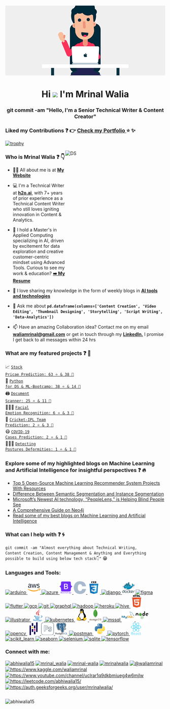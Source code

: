 ![MasterHead](/demo.gif)

<h1 align="center">Hi <img src="https://raw.githubusercontent.com/iampavangandhi/iampavangandhi/master/gifs/Hi.gif" width="30px"> I'm Mrinal Walia</h1>
<h3 align="center">git commit -am "Hello, I'm a Senior Technical Writer & Content Creator"</h3>

### Liked my Contributions :question: :point_right: [ Check my Portfolio ](https://www.canva.com/design/DAFqZxNO7T8/q0aZ4Oj-rhu-T0q9ovlAiw/watch?utm_content=DAFqZxNO7T8&utm_campaign=designshare&utm_medium=link2&utm_source=uniquelinks&utlId=h8b806e2023) :star: :sparkles:

[![trophy](https://github-profile-trophy.vercel.app/?username=abhiwalia15&theme=mereko)](https://github.com/ryo-ma/github-profile-trophy)

<img align="right" src="https://media2.giphy.com/media/JWuBH9rCO2uZuHBFpm/giphy.gif?cid=790b76114f182fc3d6e824d25b55c5715bb05f85fb86bb0c&rid=giphy.gif&ct=g" alt="DS" width="315" height="415"/>


### Who is Mrinal Walia :question: :point_down:

- 👨‍💻 All about me is at **[My Website](https://www.canva.com/design/DAFqZxNO7T8/q0aZ4Oj-rhu-T0q9ovlAiw/watch?utm_content=DAFqZxNO7T8&utm_campaign=designshare&utm_medium=link2&utm_source=uniquelinks&utlId=h8b806e2023)**

- 💻 I'm a Technical Writer at **[h2o.ai](h2o.ai)**, with 7+ years of prior experience as a Technical Content Writer who still loves igniting innovation in Content & Analytics.

- 📄 I hold a Master's in Applied Computing specializing in AI, driven by excitement for data exploration and creative customer-centric mindset using Advanced Tools. Curious to see my work & education? **[➡️ My Resume](https://www.linkedin.com/in/mrinal-walia-b0981b158/)**

- 📝 I love sharing my knowledge in the form of weekly blogs in **[AI tools and technologies](https://medium.com/@waliamrinal)**

- 💬 Ask me about **``` pd.dataframe(columns=['Content Creation', 'Video Editing', 'Thumbnail Designing', 'Storytelling', 'Script Writing', 'Data-Analytics']) ```**

- 📫 Have an amazing Collaboration idea? Contact me on my email **waliamrinal@gmail.com** or get in touch through my **[LinkedIn.](https://www.linkedin.com/in/mrinal-walia-b0981b158/)** I promise I get back to all messages within 24 hrs


### What are my featured projects :question: :rocket:
📈 <code>[Stock Pricae Prediction: 63 ⭐️ & 38 🍴](https://github.com/abhiwalia15/AI-for-Finance-Stocks-real-time-analysis-)</code>      
🐍 <code>[Python for DS & ML-Bootcamp: 38 ⭐️ & 14 🍴](https://github.com/abhiwalia15/Python-for-Data-Science-and-Machine-Learning-Bootcamp)</code>   
🖨 <code>[Document Scanner: 25 ⭐️ & 11 🍴](https://github.com/abhiwalia15/Document-Scanner-Using-OpenCV-Python)</code> <br>
🙎🏼‍♂️ <code>[Facial Emotion Recognition: 6 ⭐️ & 3 🍴](https://github.com/abhiwalia15/Facial-Expression-Recognition)</code>   
🏏 <code>[Cricket-IPL Team Prediction: 2 ⭐️ & 3 🍴](https://github.com/imhardikj/Team-Predictions)</code>  
😷 <code>[COVID-19 Cases Prediction: 2 ⭐️ & 1 🍴](https://github.com/abhiwalia15/COVID-19)</code>    
🧘🏻‍♀️ <code>[Detecting Postures Deformities: 1 ⭐️ & 1 🍴](https://github.com/abhiwalia15/Sitting-Posture-Recognition)</code>   
  
     

### Explore some of my highlighted blogs on Machine Learning and Artificial Intelligence for insightful perspectives :question: :fire:
<!-- BLOG-POST-LIST:START -->
- [Top 5 Open-Source Machine Learning Recommender System Projects With Resources](https://medium.com/becoming-human/top-5-open-source-machine-learning-recommender-system-projects-with-resources-50583c4007c3)
- [Difference Between Semantic Segmentation and Instance Segmentation](https://blog.roboflow.com/difference-semantic-segmentation-instance-segmentation/)
- [Microsoft’s Newest AI technology, “PeopleLens,” is Helping Blind People See](https://analyticsindiamag.com/microsofts-newest-ai-technology-peoplelens-is-helping-blind-people-see/)
- [A Comprehensive Guide on Neo4j](https://www.analyticsvidhya.com/blog/2022/01/a-comprehensive-guide-on-neo4j-graph-database/)
- [Read some of my best blogs on Machine Learning and Artificial Intelligence](https://www.analyticsvidhya.com/blog/2022/04/a-comprehensive-guide-on-pygal-the-next-generation-data-visualization-library-in-python/)
<!-- BLOG-POST-LIST:END -->

### What can I help with :question: :cyclone:
<code>git commit -am "Almost everything about Technical Writing, Content Creation, Content Management & Anything and Everything possible to build using below tech stack👇"</code> :grin:

<h3 align="left">Languages and Tools:</h3>
<p align="left"> <a href="https://www.arduino.cc/" target="_blank" rel="noreferrer"> <img src="https://cdn.worldvectorlogo.com/logos/arduino-1.svg" alt="arduino" width="40" height="40"/> </a> <a href="https://aws.amazon.com" target="_blank" rel="noreferrer"> <img src="https://raw.githubusercontent.com/devicons/devicon/master/icons/amazonwebservices/amazonwebservices-original-wordmark.svg" alt="aws" width="40" height="40"/> </a> <a href="https://azure.microsoft.com/en-in/" target="_blank" rel="noreferrer"> <img src="https://www.vectorlogo.zone/logos/microsoft_azure/microsoft_azure-icon.svg" alt="azure" width="40" height="40"/> </a> <a href="https://getbootstrap.com" target="_blank" rel="noreferrer"> <img src="https://raw.githubusercontent.com/devicons/devicon/master/icons/bootstrap/bootstrap-plain-wordmark.svg" alt="bootstrap" width="40" height="40"/> </a> <a href="https://www.cprogramming.com/" target="_blank" rel="noreferrer"> <img src="https://raw.githubusercontent.com/devicons/devicon/master/icons/c/c-original.svg" alt="c" width="40" height="40"/> </a> <a href="https://www.w3schools.com/css/" target="_blank" rel="noreferrer"> <img src="https://raw.githubusercontent.com/devicons/devicon/master/icons/css3/css3-original-wordmark.svg" alt="css3" width="40" height="40"/> </a> <a href="https://www.djangoproject.com/" target="_blank" rel="noreferrer"> <img src="https://cdn.worldvectorlogo.com/logos/django.svg" alt="django" width="40" height="40"/> </a> <a href="https://www.docker.com/" target="_blank" rel="noreferrer"> <img src="https://raw.githubusercontent.com/devicons/devicon/master/icons/docker/docker-original-wordmark.svg" alt="docker" width="40" height="40"/> </a> <a href="https://www.figma.com/" target="_blank" rel="noreferrer"> <img src="https://www.vectorlogo.zone/logos/figma/figma-icon.svg" alt="figma" width="40" height="40"/> </a> <a href="https://flutter.dev" target="_blank" rel="noreferrer"> <img src="https://www.vectorlogo.zone/logos/flutterio/flutterio-icon.svg" alt="flutter" width="40" height="40"/> </a> <a href="https://cloud.google.com" target="_blank" rel="noreferrer"> <img src="https://www.vectorlogo.zone/logos/google_cloud/google_cloud-icon.svg" alt="gcp" width="40" height="40"/> </a> <a href="https://git-scm.com/" target="_blank" rel="noreferrer"> <img src="https://www.vectorlogo.zone/logos/git-scm/git-scm-icon.svg" alt="git" width="40" height="40"/> </a> <a href="https://graphql.org" target="_blank" rel="noreferrer"> <img src="https://www.vectorlogo.zone/logos/graphql/graphql-icon.svg" alt="graphql" width="40" height="40"/> </a> <a href="https://hadoop.apache.org/" target="_blank" rel="noreferrer"> <img src="https://www.vectorlogo.zone/logos/apache_hadoop/apache_hadoop-icon.svg" alt="hadoop" width="40" height="40"/> </a> <a href="https://heroku.com" target="_blank" rel="noreferrer"> <img src="https://www.vectorlogo.zone/logos/heroku/heroku-icon.svg" alt="heroku" width="40" height="40"/> </a> <a href="https://hive.apache.org/" target="_blank" rel="noreferrer"> <img src="https://www.vectorlogo.zone/logos/apache_hive/apache_hive-icon.svg" alt="hive" width="40" height="40"/> </a> <a href="https://www.w3.org/html/" target="_blank" rel="noreferrer"> <img src="https://raw.githubusercontent.com/devicons/devicon/master/icons/html5/html5-original-wordmark.svg" alt="html5" width="40" height="40"/> </a> <a href="https://www.adobe.com/in/products/illustrator.html" target="_blank" rel="noreferrer"> <img src="https://www.vectorlogo.zone/logos/adobe_illustrator/adobe_illustrator-icon.svg" alt="illustrator" width="40" height="40"/> </a> <a href="https://www.java.com" target="_blank" rel="noreferrer"> <img src="https://raw.githubusercontent.com/devicons/devicon/master/icons/java/java-original.svg" alt="java" width="40" height="40"/> </a> <a href="https://kubernetes.io" target="_blank" rel="noreferrer"> <img src="https://www.vectorlogo.zone/logos/kubernetes/kubernetes-icon.svg" alt="kubernetes" width="40" height="40"/> </a> <a href="https://www.linux.org/" target="_blank" rel="noreferrer"> <img src="https://raw.githubusercontent.com/devicons/devicon/master/icons/linux/linux-original.svg" alt="linux" width="40" height="40"/> </a> <a href="https://www.mongodb.com/" target="_blank" rel="noreferrer"> <img src="https://raw.githubusercontent.com/devicons/devicon/master/icons/mongodb/mongodb-original-wordmark.svg" alt="mongodb" width="40" height="40"/> </a> <a href="https://www.microsoft.com/en-us/sql-server" target="_blank" rel="noreferrer"> <img src="https://www.svgrepo.com/show/303229/microsoft-sql-server-logo.svg" alt="mssql" width="40" height="40"/> </a> <a href="https://www.mysql.com/" target="_blank" rel="noreferrer"> <img src="https://raw.githubusercontent.com/devicons/devicon/master/icons/mysql/mysql-original-wordmark.svg" alt="mysql" width="40" height="40"/> </a> <a href="https://nodejs.org" target="_blank" rel="noreferrer"> <img src="https://raw.githubusercontent.com/devicons/devicon/master/icons/nodejs/nodejs-original-wordmark.svg" alt="nodejs" width="40" height="40"/> </a> <a href="https://opencv.org/" target="_blank" rel="noreferrer"> <img src="https://www.vectorlogo.zone/logos/opencv/opencv-icon.svg" alt="opencv" width="40" height="40"/> </a> <a href="https://pandas.pydata.org/" target="_blank" rel="noreferrer"> <img src="https://raw.githubusercontent.com/devicons/devicon/2ae2a900d2f041da66e950e4d48052658d850630/icons/pandas/pandas-original.svg" alt="pandas" width="40" height="40"/> </a> <a href="https://www.photoshop.com/en" target="_blank" rel="noreferrer"> <img src="https://raw.githubusercontent.com/devicons/devicon/master/icons/photoshop/photoshop-line.svg" alt="photoshop" width="40" height="40"/> </a> <a href="https://www.postgresql.org" target="_blank" rel="noreferrer"> <img src="https://raw.githubusercontent.com/devicons/devicon/master/icons/postgresql/postgresql-original-wordmark.svg" alt="postgresql" width="40" height="40"/> </a> <a href="https://postman.com" target="_blank" rel="noreferrer"> <img src="https://www.vectorlogo.zone/logos/getpostman/getpostman-icon.svg" alt="postman" width="40" height="40"/> </a> <a href="https://www.python.org" target="_blank" rel="noreferrer"> <img src="https://raw.githubusercontent.com/devicons/devicon/master/icons/python/python-original.svg" alt="python" width="40" height="40"/> </a> <a href="https://pytorch.org/" target="_blank" rel="noreferrer"> <img src="https://www.vectorlogo.zone/logos/pytorch/pytorch-icon.svg" alt="pytorch" width="40" height="40"/> </a> <a href="https://reactjs.org/" target="_blank" rel="noreferrer"> <img src="https://raw.githubusercontent.com/devicons/devicon/master/icons/react/react-original-wordmark.svg" alt="react" width="40" height="40"/> </a> <a href="https://scikit-learn.org/" target="_blank" rel="noreferrer"> <img src="https://upload.wikimedia.org/wikipedia/commons/0/05/Scikit_learn_logo_small.svg" alt="scikit_learn" width="40" height="40"/> </a> <a href="https://seaborn.pydata.org/" target="_blank" rel="noreferrer"> <img src="https://seaborn.pydata.org/_images/logo-mark-lightbg.svg" alt="seaborn" width="40" height="40"/> </a> <a href="https://www.selenium.dev" target="_blank" rel="noreferrer"> <img src="https://raw.githubusercontent.com/detain/svg-logos/780f25886640cef088af994181646db2f6b1a3f8/svg/selenium-logo.svg" alt="selenium" width="40" height="40"/> </a> <a href="https://www.sqlite.org/" target="_blank" rel="noreferrer"> <img src="https://www.vectorlogo.zone/logos/sqlite/sqlite-icon.svg" alt="sqlite" width="40" height="40"/> </a> <a href="https://www.tensorflow.org" target="_blank" rel="noreferrer"> <img src="https://www.vectorlogo.zone/logos/tensorflow/tensorflow-icon.svg" alt="tensorflow" width="40" height="40"/> </a> </p>


<h3 align="left">Connect with me:</h3>
<p align="left">
<a href="https://dev.to/abhiwalia15" target="blank"><img align="center" src="https://raw.githubusercontent.com/chandrikadeb7/github-profile-readme-generator/chandrikadeb7-devlogo/src/images/icons/Social/devto.svg" alt="abhiwalia15" height="30" width="40" /></a>
<a href="https://twitter.com/mrinal_walia" target="blank"><img align="center" src="https://raw.githubusercontent.com/rahuldkjain/github-profile-readme-generator/master/src/images/icons/Social/twitter.svg" alt="mrinal_walia" height="30" width="40" /></a>
<a href="https://www.linkedin.com/in/mrinal-walia-b0981b158/" target="blank"><img align="center" src="https://raw.githubusercontent.com/rahuldkjain/github-profile-readme-generator/master/src/images/icons/Social/linked-in-alt.svg" alt="mrinal-walia" height="30" width="40" /></a>
<a href="https://www.instagram.com/waliamrinal/" target="blank"><img align="center" src="https://raw.githubusercontent.com/rahuldkjain/github-profile-readme-generator/master/src/images/icons/Social/instagram.svg" alt="mrinalwalia" height="30" width="40" /></a>
<a href="https://medium.com/@waliamrinal" target="blank"><img align="center" src="https://raw.githubusercontent.com/rahuldkjain/github-profile-readme-generator/master/src/images/icons/Social/medium.svg" alt="@waliamrinal" height="30" width="40" /></a>
<a href="https://www.kaggle.com/waliamrinal" target="blank"><img align="center" src="https://raw.githubusercontent.com/rahuldkjain/github-profile-readme-generator/master/src/images/icons/Social/kaggle.svg" alt="https://www.kaggle.com/waliamrinal" height="30" width="40" /></a>
<a href="https://www.youtube.com/channel/UClrAR1q9DKBmIuEg4w6mJlw" target="blank"><img align="center" src="https://raw.githubusercontent.com/rahuldkjain/github-profile-readme-generator/master/src/images/icons/Social/youtube.svg" alt="https://www.youtube.com/channel/uclrar1q9dkbmiueg4w6mjlw" height="30" width="40" /></a>
<a href="https://leetcode.com/abhiwalia15/" target="blank"><img align="center" src="https://raw.githubusercontent.com/rahuldkjain/github-profile-readme-generator/master/src/images/icons/Social/leet-code.svg" alt="https://leetcode.com/abhiwalia15/" height="30" width="40" /></a>
<a href="https://auth.geeksforgeeks.org/user/mrinalwalia/" target="blank"><img align="center" src="https://raw.githubusercontent.com/rahuldkjain/github-profile-readme-generator/master/src/images/icons/Social/geeks-for-geeks.svg" alt="https://auth.geeksforgeeks.org/user/mrinalwalia/" height="30" width="40" /></a>
</p>

<div id="unique-name" class="row">
<div class="col-md-12">
    
</div>

<div class="col-md-4">
    
</div>
</div>

<div class="row">
  <div class="column">
    <p><img align="left" src="https://github-readme-stats.vercel.app/api?username=abhiwalia15&theme=shades-of-purple&count_private=true&show_icons=true&locale=en" alt="abhiwalia15" style="width:45%" /></p>
  </div>
</div>
